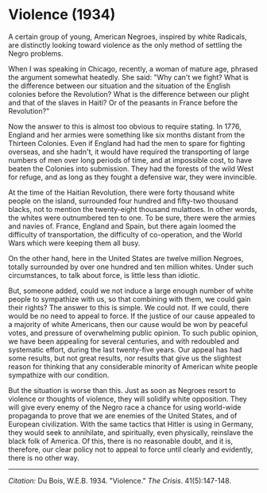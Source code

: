 <!--
title:   Violence
author:  Du Bois, W.E.B.
journal: The Crisis
year:    1934
volume:  41
issue:   5
pages:   147-148
-->
# Violence (1934)

A certain group of young, American Negroes, inspired by white Radicals, are distinctly looking toward violence as the only method of settling the Negro problems.

When I was speaking in Chicago, recently, a woman of mature age, phrased the argument somewhat heatedly. She said: "Why can't we fight? What is the difference between our situation and the situation of the English colonies before the Revolution? What is the difference between our plight and that of the slaves in Haiti? Or of the peasants in France before the Revolution?"

Now the answer to this is almost too obvious to require stating. In 1776, England and her armies were something like six months distant from the Thirteen Colonies. Even if England had had the men to spare for fighting overseas, and she hadn't, it would have required the transporting of large numbers of men over long periods of time, and at impossible cost, to have beaten the Colonies into submission. They had the forests of the wild West for refuge, and as long as they fought a defensive war, they were invincible.

At the time of the Haitian Revolution, there were forty thousand white people on the island, surrounded four hundred and fifty-two thousand blacks, not to mention the twenty-eight thousand mulattoes. In other words, the whites were outnumbered ten to one. To be sure, there were the armies and navies of. France, England and Spain, but there again loomed the difficulty of transportation, the difficulty of co-operation, and the World Wars which were keeping them all busy.

On the other hand, here in the United States are twelve million Negroes, totally surrounded by over one hundred and ten million whites. Under such circumstances, to talk about force, is little less than idiotic.

But, someone added, could we not induce a large enough number of white people to sympathize with us, so that combining with them, we could gain their rights? The answer to this is simple. We could not. If we could, there would be no need to appeal to force. If the justice of our cause appealed to a majority of white Americans, then our cause would be won by peaceful votes, and pressure of overwhelming public opinion. To such public opinion, we have been appealing for several centuries, and with redoubled and systematic effort, during the last twenty-five years. Our appeal has had some results, but not great results, nor results that give us the slightest reason for thinking that any considerable minority of American white people sympathize with our condition.

But the situation is worse than this. Just as soon as Negroes resort to violence or thoughts of violence, they will solidify white opposition. They will give every enemy of the Negro race a chance for using world-wide propaganda to prove that we are enemies of the United States, and of European civilization. With the same tactics that Hitler is using in Germany, they would seek to annihilate, and spiritually, even physically, reinslave the black folk of America. Of this, there is no reasonable doubt, and it is, therefore, our clear policy not to appeal to force until clearly and evidently, there is no other way.

_________________
*Citation:* Du Bois, W.E.B. 1934. "Violence." *The Crisis*. 41(5):147-148.
